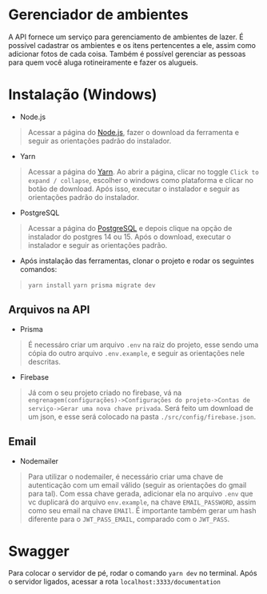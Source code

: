 # Gerenciador de ambientes
A API fornece um serviço para gerenciamento de ambientes de lazer. É possível cadastrar os ambientes e os itens pertencentes a ele, assim como adicionar fotos de cada coisa. Também é possível gerenciar as pessoas para quem você aluga rotineiramente e fazer os alugueis.

# Instalação (Windows)
+ Node.js
> Acessar a página do [Node.js](https://nodejs.org/pt-br), fazer o download da ferramenta e seguir as orientações padrão do instalador.
+ Yarn
>  Acessar a página do [Yarn](https://classic.yarnpkg.com/en/docs/install#windows-stable). Ao abrir a página, clicar no toggle `Click to expand / collapse`, escolher o windows como plataforma e clicar no botão de download. Após isso, executar o instalador e seguir as orientações padrão do instalador.
+ PostgreSQL
> Acessar a página do [PostgreSQL](https://www.enterprisedb.com/downloads/postgres-postgresql-downloads) e depois clique na opção de instalador do postgres 14 ou 15. Após o download, executar o instalador e seguir as orientações padrão.
+ Após instalação das ferramentas, clonar o projeto e rodar os seguintes comandos:
> `yarn install`
> `yarn prisma migrate dev`
## Arquivos na API
+ Prisma
> É necessáro criar um arquivo `.env` na raiz do projeto, esse sendo uma cópia do outro arquivo `.env.example`, e seguir as orientações nele descritas.
+ Firebase
> Já com o seu projeto criado no firebase, vá na `engrenagem(configurações)->Configurações do projeto->Contas de serviço->Gerar uma nova chave privada`. Será feito um download de um json, e esse será colocado na pasta `./src/config/firebase.json`.

## Email
+ Nodemailer
> Para utilizar o nodemailer, é necessário criar uma chave de autenticação com um email válido (seguir as orientações do gmail para tal). Com essa chave gerada, adicionar ela no arquivo `.env` que vc duplicará do arquivo `env.example`, na chave `EMAIL_PASSWORD`, assim como seu email na chave `EMAIl`. É importante também gerar um hash diferente para o `JWT_PASS_EMAIL`, comparado com o `JWT_PASS`.

# Swagger
Para colocar o servidor de pé, rodar o comando `yarn dev` no terminal. Após o servidor ligados, acessar a rota `localhost:3333/documentation`
